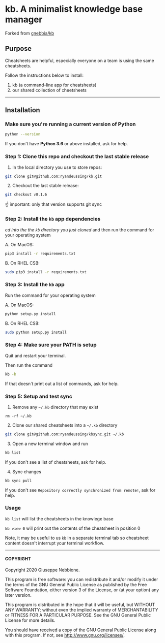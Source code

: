 # kb. A minimalist knowledge base manager

Forked from [gnebbia/kb](https://github.com/gnebbia/kb)

## Purpose

Cheatsheets are helpful, especially everyone on a team is using the
same cheatsheets.

Follow the instructions below to install:

1. kb (a command-line app for cheatsheets)
2. our shared collection of cheetsheets

--- 
## Installation

### Make sure you're running a current version of Python

```sh
python --version
```

If you don't have **Python 3.6** or above installed, ask for help.


### Step 1: Clone this repo and checkout the last stable release

1. In the local directory you use to store repos:

```sh
git clone git@github.com:ryandeussing/kb.git
```

2. Checkout the last stable release:

```sh
git checkout v0.1.6
```
☝️ important: only that version supports git sync

### Step 2: Install the `kb` app dependencies

*cd into the the `kb` directory you just cloned* and then run the command for your operating system

A. On MacOS:

```sh
pip3 install -r requirements.txt
```

B. On RHEL CSB:

```sh
sudo pip3 install -r requirements.txt
```

### Step 3: Install the `kb` app

Run the command for your operating system

A. On MacOS:

```sh
python setup.py install
```

B. On RHEL CSB:

```sh
sudo python setup.py install
```

### Step 4: Make sure your PATH is setup 

Quit and restart your terminal.

Then run the command

```sh
kb -h
```

If that doesn't print out a list of commands, ask for help. 


### Step 5: Setup and test sync 

1. Remove any `~/.kb` directory that may exist

```
rm -rf ~/.kb
```

2. Clone our shared cheatsheets into a `~/.kb` directory

```sh
git clone git@github.com:ryandeussing/kbsync.git ~/.kb
```

3. Open a new terminal window and run

```sh
kb list
```

If you don't see a list of cheatsheets, ask for help.

4. Sync changes

```sh
kb sync pull
```

If you don't see `Repository correctly synchronized from remote!`, ask for help.


### Usage

`kb list` will list the cheatsheets in the knowlege base

`kb view 0` will print out the contents of the cheatsheet in position 0

Note, it may be useful to us `kb` in a separate terminal tab so cheatsheet
content doesn't interrupt your terminal workflow.

---
#### COPYRIGHT

Copyright 2020 Giuseppe Nebbione.

This program is free software: you can redistribute it and/or modify
it under the terms of the GNU General Public License as published by
the Free Software Foundation, either version 3 of the License, or
(at your option) any later version.

This program is distributed in the hope that it will be useful,
but WITHOUT ANY WARRANTY; without even the implied warranty of
MERCHANTABILITY or FITNESS FOR A PARTICULAR PURPOSE.  See the
GNU General Public License for more details.

You should have received a copy of the GNU General Public License
along with this program.  If not, see <http://www.gnu.org/licenses/>.
